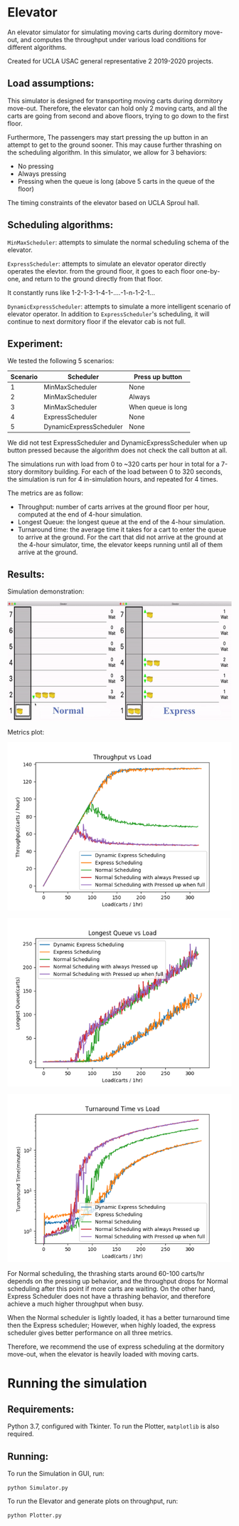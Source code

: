 # Elevator

An elevator simulator for simulating moving carts during dormitory move-out, 
and computes the throughput under various load conditions for different algorithms.

Created for UCLA USAC general representative 2 2019-2020 projects. 

## Load assumptions:

This simulator is designed for transporting moving carts during dormitory move-out. 
Therefore, the elevator can hold only 2 moving carts, 
and all the carts are going from second and above floors, trying to go down to the first floor. 

Furthermore, The passengers may start pressing the up button in an attempt to get to the ground sooner. 
This may cause further thrashing on the scheduling algorithm.
In this simulator, we allow for 3 behaviors:
- No pressing
- Always pressing
- Pressing when the queue is long (above 5 carts in the queue of the floor)

The timing constraints of the elevator based on UCLA Sproul hall. 

## Scheduling algorithms:

`MinMaxScheduler`: attempts to simulate the normal scheduling schema of the elevator. 

`ExpressScheduler`: attempts to simulate an elevator operator directly operates the elevtor.
from the ground floor, it goes to each floor one-by-one, and return to the ground directly from that floor. 

It constantly runs like 1-2-1-3-1-4-1-....-1-n-1-2-1...

`DynamicExpressScheduler`: attempts to simulate a more intelligent scenario of elevator operator. 
 In addition to `ExpressScheduler`'s scheduling, it will continue to next dormitory floor if the elevator cab is not full. 

## Experiment:

We tested the following 5 scenarios:

| Scenario | Scheduler | Press up button|
|---|---|---|
|1|MinMaxScheduler|None|
|2|MinMaxScheduler|Always|
|3|MinMaxScheduler|When queue is long|
|4|ExpressScheduler|None|
|5|DynamicExpressScheduler|None|

We did not test ExpressScheduler and DynamicExpressScheduler when up button pressed
because the algorithm does not check the call button at all. 

The simulations run with load from 0 to ~320 carts per hour in total for a 7-story dormitory building.
For each of the load between 0 to 320 seconds, the simulation is run for 4 in-simulation hours, and repeated for 4 times.

The metrics are as follow:
- Throughput: number of carts arrives at the ground floor per hour, computed at the end of 4-hour simulation.
- Longest Queue: the longest queue at the end of the 4-hour simulation. 
- Turnaround time: the average time it takes for a cart to enter the queue to arrive at the ground. For the cart that did not arrive at the ground at the 4-hour simulator,
time, the elevator keeps running until all of them arrive at the ground. 
## Results:

Simulation demonstration: 

![Demonstration gif](./demonstration.gif)

Metrics plot: 

![Throughput to load](./Figure_1.png)

![Longest Queue to load](./Figure_2.png)

![Turnaround time to load](./Figure_3.png)

For Normal scheduling, the thrashing starts around 60-100 carts/hr
depends on the pressing up behavior, and the throughput drops
for Normal scheduling after this point if more carts are waiting. 
On the other hand, Express Scheduler does not have a thrashing behavior, 
and therefore achieve a much higher throughput when busy. 

When the Normal scheduler is lightly loaded, it has a better turnaround time
then the Express scheduler; However, when highly loaded, 
the express scheduler gives better performance on all three 
metrics. 

Therefore, we recommend the use of express scheduling 
at the dormitory move-out, when the elevator is heavily loaded
with moving carts. 

# Running the simulation

## Requirements:
Python 3.7, configured with Tkinter. 
To run the Plotter, `matplotlib` is also required.

## Running:
To run the Simulation in GUI, run:

`python Simulator.py`

To run the Elevator and generate plots on throughput, run:

`python Plotter.py`

